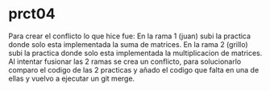prct04
======
Para crear el conflicto lo que hice fue:
  En la rama 1 (juan) subi la practica donde solo esta implementada la suma de matrices.
  En la rama 2 (grillo) subi la practica donde solo esta implementada la multiplicacion de matrices.
Al intentar fusionar las 2 ramas se crea un conflicto, para solucionarlo comparo el codigo de las 2 practicas y 
añado el codigo que falta en una de ellas y vuelvo a ejecutar un git merge.
